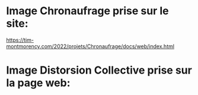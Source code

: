 # Image Chronaufrage prise sur le site:
https://tim-montmorency.com/2022/projets/Chronaufrage/docs/web/index.html 
# Image Distorsion Collective prise sur la page web:
